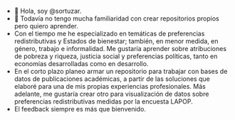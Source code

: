 - 👋 Hola, soy @sortuzar.
- 👀 Todavía no tengo mucha familiaridad con crear repositorios propios pero quiero aprender.
- Con el tiempo me he especializado en temáticas de preferencias redistributivas y Estados de bienestar; también, en menor medida, en género, trabajo e informalidad. Me gustaría aprender sobre atribuciones de pobreza y riqueza, justicia social y preferencias políticas, tanto en economías desarrolladas como en desarrollo.
- En el corto plazo planeo armar un repositorio para trabajar con bases de datos de publicaciones académicas, a partir de las soluciones que elaboré para una de mis propias experiencias profesionales. Más adelante, me gustaría crear otro para visualización de datos sobre preferencias redistributivas medidas por la encuesta LAPOP.
- El feedback siempre es más que bienvenido.

<!---
sortuzar/sortuzar is a ✨ special ✨ repository because its `README.md` (this file) appears on your GitHub profile.
You can click the Preview link to take a look at your changes.
--->
